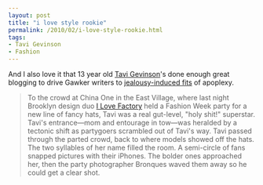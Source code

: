 ```yaml
---
layout: post
title: "i love style rookie"
permalink: /2010/02/i-love-style-rookie.html
tags:
- Tavi Gevinson
- Fashion
---
```


And I also love it that 13 year old [Tavi Gevinson](http://tavi-thenewgirlintown.blogspot.com/)'s done enough great blogging to drive Gawker writers to [jealousy-induced fits](http://gawker.com/5471746/an-evening-with-tween-fashion-blogging-sensation-tavi-gevinson?skyline=true&s=i) of apoplexy.

> To the crowd at China One in the East Village, where last night Brooklyn design duo [I Love Factory](http://ilovefactorybk.com/) held a Fashion Week party for a new line of fancy hats, Tavi was a real gut-level, "holy shit!" superstar. Tavi's entrance—mom and entourage in tow—was heralded by a tectonic shift as partygoers scrambled out of Tavi's way. Tavi passed through the parted crowd, back to where models showed off the hats. The two syllables of her name filled the room. A semi-circle of fans snapped pictures with their iPhones. The bolder ones approached her, then the party photographer Bronques waved them away so he could get a clear shot.
